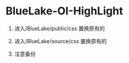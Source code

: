 # BlueLake-OI-HighLight


1. 进入/BlueLake/public/css 置换原有的

2. 进入/BlueLake/source/css 置换原有的

3. 注意备份

